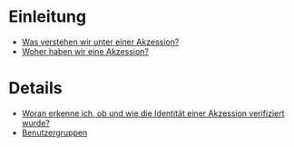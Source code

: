 <!-- TITLE: Nick Lab -->
<!-- SUBTITLE: Verwaltung einer botanischen Sammlung und Integration wissenschaftlicher Daten  -->

# Einleitung
* [Was verstehen wir unter einer Akzession?](/nick-lab/akzession)
* [Woher haben wir eine Akzession?](/nick-lab/quellen)

# Details
* [Woran erkenne ich, ob und wie die Identität einer Akzession verifiziert wurde?](/nick-lab/identity-verification)
* [Benutzergruppen](/nick-lab/user-roles)
